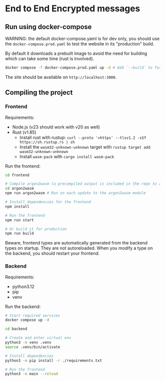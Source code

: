 # End to End Encrypted messages

## Run using docker-compose

WARNING: the default docker-compose.yaml is for dev only, you should use the `docker-compose.prod.yaml` to test the website in its "production" build.

By default it downloads a prebuilt image to avoid the need for building which can take some time (rust is involved).

```bash
docker compose -f docker-compose.prod.yaml up -d # Add `--build` to force rebuilding it
```

The site should be available on `http://localhost:3000`.

## Compiling the project

### Frontend

Requirements:

- Node.js (v23 should work with v20 as well)
- Rust (v1.85)
  - Install rust with rustup: `curl --proto '=https' --tlsv1.2 -sSf https://sh.rustup.rs | sh`
  - Install the `wasm32-unknown-unknown` target with `rustup target add wasm32-unknown-unknown`
  - Install `wasm-pack` with `cargo install wasm-pack`

Run the frontend:

```bash
cd frontend

# Compile argon2wasm (a precompiled output is included in the repo to avoid the need for touching Rust)
cd argon2wasm
npm run argon2wasm # Run on each update to the argon2wasm module

# Install dependencies for the frontend
npm install

# Run the frontend
npm run start

# Or build it for production
npm run build
```

Beware, frontend types are automatically generated from the backend types on startup. They are not autoreloaded. When you modify a type on the backend, you should restart your frontend.

### Backend

Requirements:

- python3.12
- pip
- venv

Run the backend:

```bash
# Start required services
docker compose up -d

cd backend

# Create and enter virtual env
python3 -m venv .venv
source .venv/bin/activate

# Install dependencies
python3 -m pip install -r ./requirements.txt

# Run the frontend
python3 -m main --reload
```

